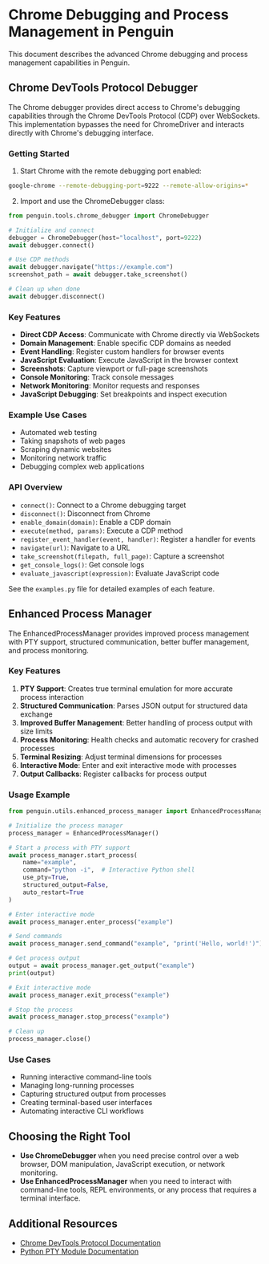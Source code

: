 # Chrome Debugging and Process Management in Penguin

This document describes the advanced Chrome debugging and process management capabilities in Penguin.

## Chrome DevTools Protocol Debugger

The Chrome debugger provides direct access to Chrome's debugging capabilities through the Chrome DevTools Protocol (CDP) over WebSockets. This implementation bypasses the need for ChromeDriver and interacts directly with Chrome's debugging interface.

### Getting Started

1. Start Chrome with the remote debugging port enabled:

```bash
google-chrome --remote-debugging-port=9222 --remote-allow-origins=*
```

2. Import and use the ChromeDebugger class:

```python
from penguin.tools.chrome_debugger import ChromeDebugger

# Initialize and connect
debugger = ChromeDebugger(host="localhost", port=9222)
await debugger.connect()

# Use CDP methods
await debugger.navigate("https://example.com")
screenshot_path = await debugger.take_screenshot()

# Clean up when done
await debugger.disconnect()
```

### Key Features

- **Direct CDP Access**: Communicate with Chrome directly via WebSockets
- **Domain Management**: Enable specific CDP domains as needed
- **Event Handling**: Register custom handlers for browser events
- **JavaScript Evaluation**: Execute JavaScript in the browser context
- **Screenshots**: Capture viewport or full-page screenshots
- **Console Monitoring**: Track console messages
- **Network Monitoring**: Monitor requests and responses
- **JavaScript Debugging**: Set breakpoints and inspect execution

### Example Use Cases

- Automated web testing
- Taking snapshots of web pages
- Scraping dynamic websites
- Monitoring network traffic
- Debugging complex web applications

### API Overview

- `connect()`: Connect to a Chrome debugging target
- `disconnect()`: Disconnect from Chrome
- `enable_domain(domain)`: Enable a CDP domain
- `execute(method, params)`: Execute a CDP method
- `register_event_handler(event, handler)`: Register a handler for events
- `navigate(url)`: Navigate to a URL
- `take_screenshot(filepath, full_page)`: Capture a screenshot
- `get_console_logs()`: Get console logs
- `evaluate_javascript(expression)`: Evaluate JavaScript code

See the `examples.py` file for detailed examples of each feature.

## Enhanced Process Manager

The EnhancedProcessManager provides improved process management with PTY support, structured communication, better buffer management, and process monitoring.

### Key Features

1. **PTY Support**: Creates true terminal emulation for more accurate process interaction
2. **Structured Communication**: Parses JSON output for structured data exchange
3. **Improved Buffer Management**: Better handling of process output with size limits
4. **Process Monitoring**: Health checks and automatic recovery for crashed processes
5. **Terminal Resizing**: Adjust terminal dimensions for processes
6. **Interactive Mode**: Enter and exit interactive mode with processes
7. **Output Callbacks**: Register callbacks for process output

### Usage Example

```python
from penguin.utils.enhanced_process_manager import EnhancedProcessManager

# Initialize the process manager
process_manager = EnhancedProcessManager()

# Start a process with PTY support
await process_manager.start_process(
    name="example",
    command="python -i",  # Interactive Python shell
    use_pty=True,
    structured_output=False,
    auto_restart=True
)

# Enter interactive mode
await process_manager.enter_process("example")

# Send commands
await process_manager.send_command("example", "print('Hello, world!')")

# Get process output
output = await process_manager.get_output("example")
print(output)

# Exit interactive mode
await process_manager.exit_process("example")

# Stop the process
await process_manager.stop_process("example")

# Clean up
process_manager.close()
```

### Use Cases

- Running interactive command-line tools
- Managing long-running processes
- Capturing structured output from processes
- Creating terminal-based user interfaces
- Automating interactive CLI workflows

## Choosing the Right Tool

- **Use ChromeDebugger** when you need precise control over a web browser, DOM manipulation, JavaScript execution, or network monitoring.
- **Use EnhancedProcessManager** when you need to interact with command-line tools, REPL environments, or any process that requires a terminal interface.

## Additional Resources

- [Chrome DevTools Protocol Documentation](https://chromedevtools.github.io/devtools-protocol/)
- [Python PTY Module Documentation](https://docs.python.org/3/library/pty.html) 